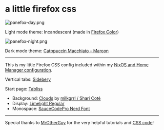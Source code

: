 # a little firefox css

![panefox-day.png](https://github.com/mimvoid/panefox/assets/153698678/857a8703-21c0-4303-914d-252e8ac6a0b6)

Light mode theme: Incandescent (made in [Firefox Color](https://addons.mozilla.org/en-US/firefox/addon/firefox-color/))

![panefox-night.png](https://github.com/mimvoid/panefox/assets/153698678/25042ed7-44df-45ae-857e-d05c7513bb57)

Dark mode theme: [Catppuccin Macchiato - Maroon](https://github.com/catppuccin/firefox)

***

This is my little Firefox CSS config included within my [NixOS and Home Manager configuration](https://github.com/mimvoid/nix-config).


Vertical tabs: [Sidebery](https://addons.mozilla.org/en-US/firefox/addon/sidebery/)

Start page: [Tabliss](https://addons.mozilla.org/en-US/firefox/addon/tabliss/)
- Background: [Clouds](https://www.milkgrrl.com/portfolio?pgid=jja9jy5o-49abe1d5-7966-40a7-a66d-a163695ce767) by [milkgrrl / Shari Coté](https://www.milkgrrl.com/home)
- Display: [Limelight Regular](https://fonts.google.com/specimen/Limelight)
- Monospace: [SauceCodePro Nerd Font](https://www.nerdfonts.com/)

***

Special thanks to [MrOtherGuy](https://github.com/MrOtherGuy) for the very helpful tutorials and [CSS code](https://github.com/MrOtherGuy/firefox-csshacks)!

